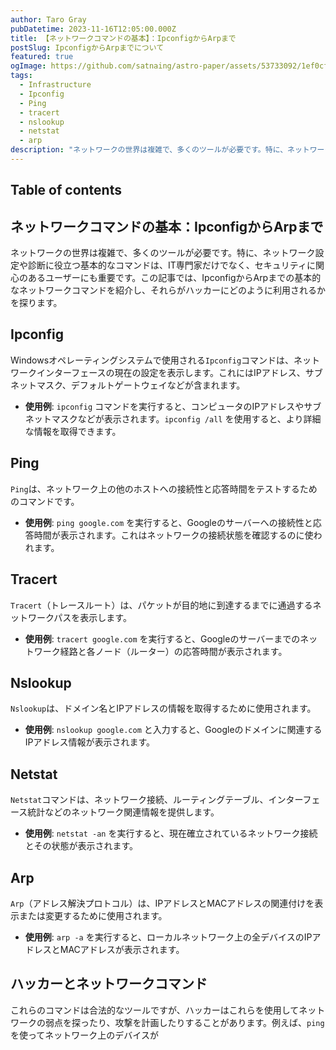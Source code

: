 ```yaml
---
author: Taro Gray
pubDatetime: 2023-11-16T12:05:00.000Z
title: 【ネットワークコマンドの基本】：IpconfigからArpまで
postSlug: IpconfigからArpまでについて
featured: true
ogImage: https://github.com/satnaing/astro-paper/assets/53733092/1ef0cf03-8137-4d67-ac81-84a032119e3a
tags:
  - Infrastructure
  - Ipconfig
  - Ping
  - tracert
  - nslookup
  - netstat
  - arp
description: "ネットワークの世界は複雑で、多くのツールが必要です。特に、ネットワーク設定や診断に役立つ基本的なコマンドは、IT専門家だけでなく、セキュリティに関心のあるユーザーにも重要です。この記事では、IpconfigからArpまでの基本的なネットワークコマンドを紹介し、それらがハッカーにどのように利用されるかを探ります。"
---
```


## Table of contents

## ネットワークコマンドの基本：IpconfigからArpまで

ネットワークの世界は複雑で、多くのツールが必要です。特に、ネットワーク設定や診断に役立つ基本的なコマンドは、IT専門家だけでなく、セキュリティに関心のあるユーザーにも重要です。この記事では、IpconfigからArpまでの基本的なネットワークコマンドを紹介し、それらがハッカーにどのように利用されるかを探ります。

## Ipconfig

Windowsオペレーティングシステムで使用される`Ipconfig`コマンドは、ネットワークインターフェースの現在の設定を表示します。これにはIPアドレス、サブネットマスク、デフォルトゲートウェイなどが含まれます。

- **使用例**: `ipconfig` コマンドを実行すると、コンピュータのIPアドレスやサブネットマスクなどが表示されます。`ipconfig /all` を使用すると、より詳細な情報を取得できます。

## Ping

`Ping`は、ネットワーク上の他のホストへの接続性と応答時間をテストするためのコマンドです。

- **使用例**: `ping google.com` を実行すると、Googleのサーバーへの接続性と応答時間が表示されます。これはネットワークの接続状態を確認するのに使われます。

## Tracert

`Tracert`（トレースルート）は、パケットが目的地に到達するまでに通過するネットワークパスを表示します。

- **使用例**: `tracert google.com` を実行すると、Googleのサーバーまでのネットワーク経路と各ノード（ルーター）の応答時間が表示されます。

## Nslookup

`Nslookup`は、ドメイン名とIPアドレスの情報を取得するために使用されます。

- **使用例**: `nslookup google.com` と入力すると、Googleのドメインに関連するIPアドレス情報が表示されます。

## Netstat

`Netstat`コマンドは、ネットワーク接続、ルーティングテーブル、インターフェース統計などのネットワーク関連情報を提供します。

- **使用例**: `netstat -an` を実行すると、現在確立されているネットワーク接続とその状態が表示されます。

## Arp

`Arp`（アドレス解決プロトコル）は、IPアドレスとMACアドレスの関連付けを表示または変更するために使用されます。

- **使用例**: `arp -a` を実行すると、ローカルネットワーク上の全デバイスのIPアドレスとMACアドレスが表示されます。

## ハッカーとネットワークコマンド

これらのコマンドは合法的なツールですが、ハッカーはこれらを使用してネットワークの弱点を探ったり、攻撃を計画したりすることがあります。例えば、`ping`を使ってネットワーク上のデバイスが
